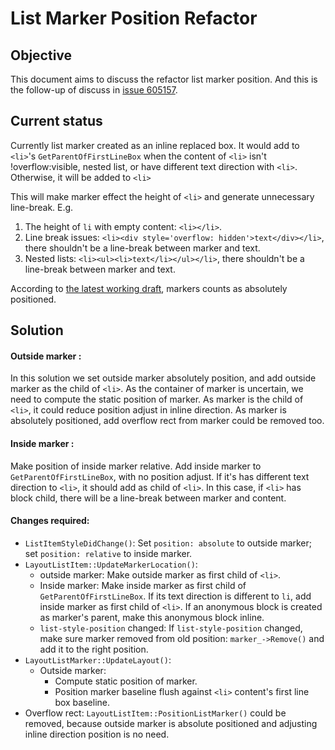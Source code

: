# List Marker Position Refactor
## Objective
This document aims to discuss the refactor list marker position. And this is the follow-up of discuss in [issue 605157](https://chromium-review.googlesource.com/c/605157).

## Current status

Currently list marker created as an inline replaced box. It would add to `<li>`'s `GetParentOfFirstLineBox` when the content of `<li>` isn't !overflow:visible, nested list, or have different text direction with `<li>`. Otherwise, it will be added to `<li>`

This will make marker effect the height of `<li>` and generate unnecessary line-break. E.g. 
1. The height of `li` with empty content: `<li></li>`.
2. Line break issues: `<li><div style='overflow: hidden'>text</div></li>`, there shouldn't be a line-break between marker and text.
3. Nested lists: `<li><ul><li>text</li></ul></li>`, there shouldn't be a line-break between marker and text.

According to [the latest working draft](https://www.w3.org/TR/css-lists-3/#position-marker), markers counts as absolutely positioned. 

## Solution
#### Outside marker :

In this solution we set outside marker absolutely position, and add outside marker as the child of `<li>`. As the container of marker is uncertain, we need to compute the static position of marker. As marker is the child of `<li>`, it could reduce position adjust in inline direction. As marker is absolutely positioned, add overflow rect from marker could be removed too.

#### Inside marker :

Make position of inside marker relative. Add inside marker to `GetParentOfFirstLineBox`, with no position adjust. If it's has different text direction to `<li>`, it should add as child of `<li>`. In this case, if `<li>` has block child, there will be a line-break between marker and content.

#### Changes required:

- `ListItemStyleDidChange()`: Set `position: absolute` to outside marker; set `position: relative` to inside marker. 
- `LayoutListItem::UpdateMarkerLocation()`: 
  - outside marker: Make outside marker as first child of `<li>`. 
  - Inside marker: Make inside marker as first child of `GetParentOfFirstLineBox`. If its text direction is different to `li`, add inside marker as first child of `<li>`. If an anonymous block is created as marker's parent, make this anonymous block inline.
  - `list-style-position` changed: If `list-style-position` changed, make sure marker removed from old position: `marker_->Remove()` and add it to the right position.
- `LayoutListMarker::UpdateLayout()`:
  - Outside marker:
    - Compute static position of marker.
    - Position marker baseline flush against `<li>` content's first line box baseline.
- Overflow rect: `LayoutListItem::PositionListMarker()` could be removed, because outside marker is absolute positioned and adjusting inline direction position is no need.


